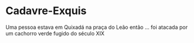 # Cadavre-Exquis
Uma pessoa estava em Quixadá na praça do Leão então ...
foi atacada por um cachorro verde fugido do século XIX